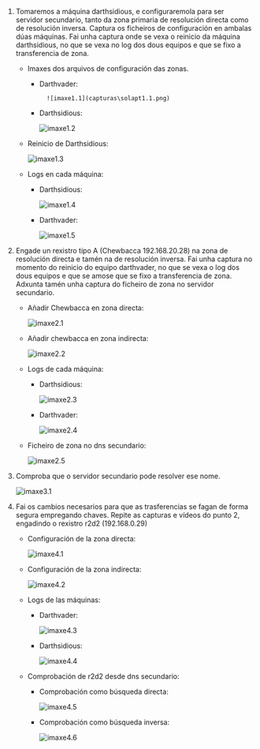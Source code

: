 1. Tomaremos a máquina darthsidious, e configuraremola para ser servidor secundario, tanto da zona primaria de resolución directa como de resolución inversa. Captura os ficheiros de configuración en ambalas dúas máquinas. Fai unha captura onde se vexa o reinicio da máquina darthsidious, no que se vexa no log dos dous equipos e que se fixo a transferencia de zona.

    - Imaxes dos arquivos de configuración das zonas.

        - Darthvader:
            
                ![imaxe1.1](capturas\solapt1.1.png)

        - Darthsidious:

            ![imaxe1.2](capturas\solapt1.2.png)

    - Reinicio de Darthsidious:

        ![imaxe1.3](capturas\solapt1.3.png)

    - Logs en cada máquina:

        - Darthsidious:

            ![imaxe1.4](capturas\solapt1.4.png)

        - Darthvader:

            ![imaxe1.5](capturas\solapt1.5.png)

2. Engade un rexistro tipo A (Chewbacca 192.168.20.28) na zona de resolución directa e tamén na de resolución inversa.  Fai unha captura no momento do reinicio do equipo darthvader, no que se vexa o log dos dous equipos e que se amose que se fixo a transferencia de zona. Adxunta tamén unha captura do ficheiro de zona no servidor secundario.

    - Añadir Chewbacca en zona directa:

        ![imaxe2.1](capturas\solapt2.1.png)

    - Añadir chewbacca en zona indirecta:

        ![imaxe2.2](capturas\solapt2.2.png)

    - Logs de cada máquina:

        - Darthsidious:

            ![imaxe2.3](capturas\solapt2.3.png)

        - Darthvader:

            ![imaxe2.4](capturas\solapt2.4.png)

    - Ficheiro de zona no dns secundario:

        ![imaxe2.5](capturas\solapt2.5.png)

3. Comproba que o servidor secundario pode resolver ese nome.

    ![imaxe3.1](capturas\solapt3.1.png)

4. Fai os cambios necesarios para que as trasferencias se fagan de forma segura empregando chaves.  Repite as capturas e vídeos do punto 2, engadindo o rexistro r2d2 (192.168.0.29)

    - Configuración de la zona directa:
        
        ![imaxe4.1](capturas\solapt4.1.png)
    
    - Configuración de la zona indirecta:

        ![imaxe4.2](capturas\solapt4.2.png)

    - Logs de las máquinas:

        - Darthvader:

            ![imaxe4.3](capturas\solapt4.3.png)

        - Darthsidious:

            ![imaxe4.4](capturas\solapt4.4.png)

    - Comprobación de r2d2 desde dns secundario:

        - Comprobación como búsqueda directa:
            
            ![imaxe4.5](capturas\solapt4.5.png)
        
        - Comprobación como búsqueda inversa:

            ![imaxe4.6](capturas\solapt4.6.png)
